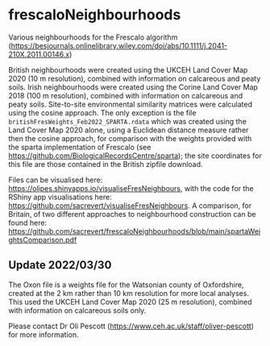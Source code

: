 # frescaloNeighbourhoods
Various neighbourhoods for the Frescalo algorithm (https://besjournals.onlinelibrary.wiley.com/doi/abs/10.1111/j.2041-210X.2011.00146.x)

British neighbourhoods were created using the UKCEH Land Cover Map 2020 (10 m resolution), combined with information on calcareous and peaty
soils. Irish neighbourhoods were created using the Corine Land Cover Map 2018 (100 m resolution), combined with information on calcareous and peaty
soils. Site-to-site environmental similarity matrices were calculated using the cosine approach. The only exception is the file `britishFresWeights_Feb2022_SPARTA.rdata` which was created using the Land Cover Map 2020 alone, using a Euclidean distance measure rather then the cosine approach, for comparison with the weights provided with the sparta implementation of Frescalo (see https://github.com/BiologicalRecordsCentre/sparta); the site coordinates for this file are those contained in the British zipfile download.

Files can be visualised here: https://olipes.shinyapps.io/visualiseFresNeighbours, with the code for the RShiny app visualisations here: https://github.com/sacrevert/visualiseFresNeighbours. A comparison, for Britain, of two different approaches to neighbourhood construction can be found here: https://github.com/sacrevert/frescaloNeighbourhoods/blob/main/spartaWeightsComparison.pdf

## Update 2022/03/30
The Oxon file is a weights file for the Watsonian county of Oxfordshire, created at the 2 km rather than 10 km resolution for more local analyses. This used the UKCEH Land Cover Map 2020 (25 m resolution), combined with information on calcareous soils only.

Please contact Dr Oli Pescott (https://www.ceh.ac.uk/staff/oliver-pescott) for more information.
